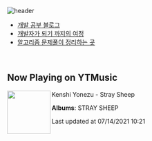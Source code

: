 ![header](https://capsule-render.vercel.app/api?type=waving&color=timeGradient&height=200&section=header&text=Mooneeᕕ(ᐛ)ᕗ&fontSize=40&animation=fadeIn)
- [개발 공부 블로그](https://mooneedev.netlify.app/)
- [개발자가 되기 까지의 여정](https://www.notion.so/mooneedev/4a78cf4af0a74c26a5880871ada05ddb)
- [알고리즘 문제풀이 정리하는 곳](https://www.notion.so/mooneedev/Algorithms-f47ea3f7bcd7444d834bcf6ce8c1cf78)

<br/>


## Now Playing on YTMusic

[<img align="left" width="100" src="https://lh3.googleusercontent.com/hY7_YU_YUJfQnn6hUmY-9t7wj5LC351pOow91jyBEPNRfCoWbxq6b-QNPvw7monoBzvmcyBYUV0IgxCI">](https://music.youtube.com/watch?v=s5mpKn_bGN0)

Kenshi Yonezu - Stray Sheep

**Albums**: STRAY SHEEP

Last updated at 07/14/2021 10:21
